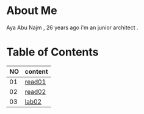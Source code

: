 # About Me 
Aya Abu Najm , 26 years ago i'm an junior architect .
#  Table of Contents
NO | content 
---|------
01 | [read01](read-01.md)
02 | [read02](read-02.md)
03 | [lab02](lab02.md)


